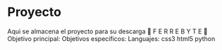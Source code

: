 # Proyecto
Aqui se almacena el proyecto para su descarga 
🤖 F E R R E B Y T E 🤖
Objetivo principal:
Objetivos especificos:
Languajes:
css3 html5 python
